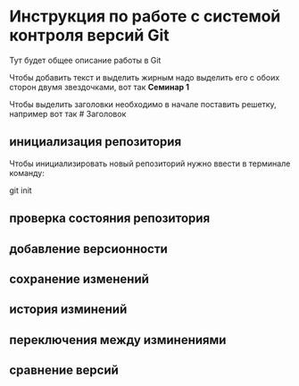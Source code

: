 # Инструкция по работе с системой контроля версий Git

Тут будет общее описание работы в Git

Чтобы добавить текст и выделить жирным надо выделить его с обоих сторон двумя звездочками, вот так **Семинар 1**

Чтобы выделить заголовки необходимо в начале поставить решетку, например вот так # Заголовок

## инициализация репозитория

Чтобы инициализировать новый репозиторий нужно ввести в терминале команду:

  git init

## проверка состояния репозитория

## добавление версионности

## сохранение изменений

## история изминений

## переключения между изминениями

## сравнение версий

##